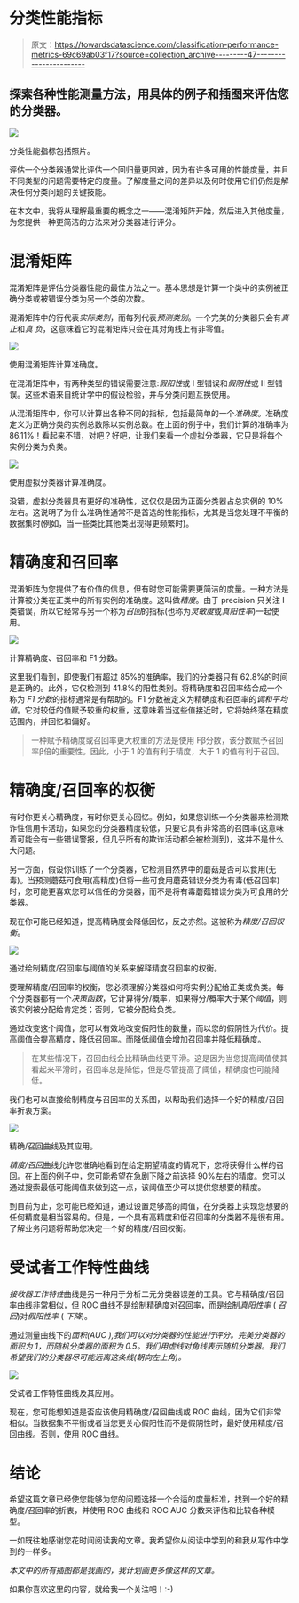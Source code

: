 # 分类性能指标

> 原文：<https://towardsdatascience.com/classification-performance-metrics-69c69ab03f17?source=collection_archive---------47----------------------->

## 探索各种性能测量方法，用具体的例子和插图来评估您的分类器。

![](img/8f2247704cca2477f22eb669224337de.png)

分类性能指标包括照片。

评估一个分类器通常比评估一个回归量更困难，因为有许多可用的性能度量，并且不同类型的问题需要特定的度量。了解度量之间的差异以及何时使用它们仍然是解决任何分类问题的关键技能。

在本文中，我将从理解最重要的概念之一——混淆矩阵开始，然后进入其他度量，为您提供一种更简洁的方法来对分类器进行评分。

# 混淆矩阵

混淆矩阵是评估分类器性能的最佳方法之一。基本思想是计算一个类中的实例被正确分类或被错误分类为另一个类的次数。

混淆矩阵中的行代表*实际类别*，而每列代表*预测类别*。一个完美的分类器只会有*真* *正*和*真* *负*，这意味着它的混淆矩阵只会在其对角线上有非零值。

![](img/1e6477d0082543e6650f7bdf113ef3ac.png)

使用混淆矩阵计算准确度。

在混淆矩阵中，有两种类型的错误需要注意:*假阳性*或 I 型错误和*假阴性*或 II 型错误。这些术语来自统计学中的假设检验，并与分类问题互换使用。

从混淆矩阵中，你可以计算出各种不同的指标，包括最简单的一个*准确度*。准确度定义为正确分类的实例总数除以实例总数。在上面的例子中，我们计算的准确率为 86.11%！看起来不错，对吧？好吧，让我们来看一个虚拟分类器，它只是将每个实例分类为负类。

![](img/d9e3a313f4533f6b4b82ea53fae31774.png)

使用虚拟分类器计算准确度。

没错，虚拟分类器具有更好的准确性，这仅仅是因为正面分类器占总实例的 10%左右。这说明了为什么准确性通常不是首选的性能指标，尤其是当您处理不平衡的数据集时(例如，当一些类比其他类出现得更频繁时)。

# 精确度和召回率

混淆矩阵为您提供了有价值的信息，但有时您可能需要更简洁的度量。一种方法是计算被分类在正类中的所有实例的准确度。这叫做*精度*。由于 precision 只关注 I 类错误，所以它经常与另一个称为*召回*的指标(也称为*灵敏度*或*真阳性率*)一起使用。

![](img/06271c27002b1b7ed0e89bb37c2b7ef7.png)

计算精确度、召回率和 F1 分数。

这里我们看到，即使我们有超过 85%的准确率，我们的分类器只有 62.8%的时间是正确的。此外，它仅检测到 41.8%的阳性类别。将精确度和召回率结合成一个称为 *F1 分数*的指标通常是有帮助的。F1 分数被定义为精确度和召回率的*调和平均值*。它对较低的值赋予较重的权重，这意味着当这些值接近时，它将始终落在精度范围内，并回忆和偏好。

> 一种赋予精确度或召回率更大权重的方法是使用 Fβ分数，该分数赋予召回率β倍的重要性。因此，小于 1 的值有利于精度，大于 1 的值有利于召回。

# 精确度/召回率的权衡

有时你更关心精确度，有时你更关心回忆。例如，如果您训练一个分类器来检测欺诈性信用卡活动，如果您的分类器精度较低，只要它具有非常高的召回率(这意味着可能会有一些错误警报，但几乎所有的欺诈活动都会被检测到)，这并不是什么大问题。

另一方面，假设你训练了一个分类器，它检测自然界中的蘑菇是否可以食用(无毒)。当预测蘑菇可食用(高精度)但将一些可食用蘑菇错误分类为有毒(低召回率)时，您可能更喜欢您可以信任的分类器，而不是将有毒蘑菇错误分类为可食用的分类器。

现在你可能已经知道，提高精确度会降低回忆，反之亦然。这被称为*精度/召回权衡*。

![](img/867654d48fb2d1f72ff2dff41e765b92.png)

通过绘制精度/召回率与阈值的关系来解释精度召回率的权衡。

要理解精度/召回率的权衡，您必须理解分类器如何将实例分配给正类或负类。每个分类器都有一个*决策函数*，它计算得分/概率，如果得分/概率大于某个*阈值*，则该实例被分配给肯定类；否则，它被分配给负类。

通过改变这个阈值，您可以有效地改变假阳性的数量，而以您的假阴性为代价。提高阈值会提高精度，降低召回率。而降低阈值会增加召回率并降低精确度。

> 在某些情况下，召回曲线会比精确曲线更平滑。这是因为当您提高阈值使其看起来平滑时，召回率总是降低，但是尽管提高了阈值，精确度也可能降低。

我们也可以直接绘制精度与召回率的关系图，以帮助我们选择一个好的精度/召回率折衷方案。

![](img/3bf8ce78952d72b07b78b031e277da42.png)

精确/召回曲线及其应用。

*精度/召回*曲线允许您准确地看到在给定期望精度的情况下，您将获得什么样的召回。在上面的例子中，您可能希望在急剧下降之前选择 90%左右的精度。您可以通过搜索最低可能阈值来做到这一点，该阈值至少可以提供您想要的精度。

到目前为止，您可能已经知道，通过设置足够高的阈值，在分类器上实现您想要的任何精度是相当容易的。但是，一个具有高精度和低召回率的分类器不是很有用。了解业务问题将帮助您决定一个好的精度/召回权衡。

# 受试者工作特性曲线

*接收器工作特性*曲线是另一种用于分析二元分类器误差的工具。它与精确度/召回率曲线非常相似，但 ROC 曲线不是绘制精确度对召回率，而是绘制*真阳性率* ( *召回*)对*假阳性率* ( *下降*)。

通过测量曲线下的*面积(AUC ),我们可以对分类器的性能进行评分。完美分类器的面积为 1，而随机分类器的面积为 0.5。我们用虚线对角线表示随机分类器。我们希望我们的分类器尽可能远离这条线(朝向左上角)。*

![](img/56a441085daf46189a4ca3c8f0706bf1.png)

受试者工作特性曲线及其应用。

现在，您可能想知道是否应该使用精确度/召回曲线或 ROC 曲线，因为它们非常相似。当数据集不平衡或者当您更关心假阳性而不是假阴性时，最好使用精度/召回曲线。否则，使用 ROC 曲线。

# 结论

希望这篇文章已经使您能够为您的问题选择一个合适的度量标准，找到一个好的精确度/召回率的折衷，并使用 ROC 曲线和 ROC AUC 分数来评估和比较各种模型。

一如既往地感谢您花时间阅读我的文章。我希望你从阅读中学到的和我从写作中学到的一样多。

*本文中的所有插图都是我画的，我计划画更多像这样的文章。*

如果你喜欢这里的内容，就给我一个关注吧！:-)